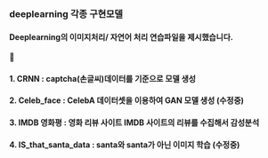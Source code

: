 ### deeplearning 각종 구현모델

#### Deeplearning의 이미지처리/ 자연어 처리 연습파일을 제시했습니다.
🚚

#### 1. CRNN : captcha(손글씨)데이터를 기준으로 모델 생성
#### 2. Celeb_face : CelebA 데이터셋을 이용하여 GAN 모델 생성 (수정중)
#### 3. IMDB 영화평 : 영화 리뷰 사이트 IMDB 사이트의 리뷰를 수집해서 감성분석
#### 4. IS_that_santa_data : santa와 santa가 아닌 이미지 학습 (수정중)
